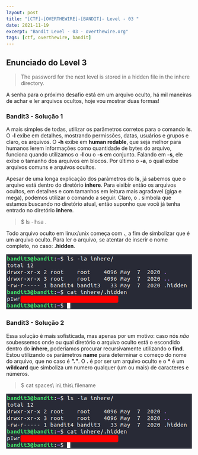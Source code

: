 ```yaml
---
layout: post
title: "[CTF]-[OVERTHEWIRE]-[BANDIT]- Level - 03 "
date: 2021-11-19
excerpt: "Bandit Level - 03 - overthewire.org"
tags: [ctf, overthewire, bandit]
---
```


## Enunciado do Level 3
>The password for the next level is stored in a hidden file in the inhere directory.

A senha para o próximo desafio está em um arquivo oculto, há mil maneiras de achar e ler arquivos ocultos, hoje vou mostrar duas formas!

### Bandit3 - Solução 1

A mais simples de todas, utilizar os parâmetros corretos para o comando __ls__. O __-l__ exibe em detalhes, mostrando permissões, datas, usuários e grupos e claro, os arquivos. O __-h__ exibe em __human redable__, que seja melhor para humanos lerem informações como quantidade de bytes do arquivo, funciona quando utilizamos o __-l__ ou o __-s__ em conjunto. Falando em __-s__, ele exibe o tamanho dos arquivos em blocos. Por último o __-a__, o qual exibe arquivos comuns e arquivos ocultos.

Apesar de uma longa explicação dos parâmetros do __ls__, já sabemos que o arquivo está dentro do diretório __inhere__. Para eixibir então os arquivos ocultos, em detalhes e com tamanhos em leitura mais agradavel (giga e mega), podemos utilizar o comando a seguir. Claro, o __.__ simbola que estamos buscando no diretório atual, então suponho que você já tenha entrado no diretório __inhere__.

> $ ls -lhsa .

Todo arquivo oculto em linux/unix começa com __.__, a fim de simbolizar que é um arquivo oculto. Para ler o arquivo, se atentar de inserir o nome completo, no caso: __.hidden__.

![Utilizando ls \\](/img_posts/ctf/overthewire/bandit/lvl3/lvl3-1.png)

### Bandit3 - Solução 2 

Essa solução é mais sofisticada, mas apenas por um motivo: caso nós _não_ soubessemos onde ou qual diretório o arquivo oculto está o escondido dentro do __inhere__, poderiamos procurar recursivamente utilizando o __find__. Estou utilizando os parâmetros __name__ para determinar o começo do nome do arquivo, que no caso é ***".*"**. O __.__ é por ser um arquivo oculto e o __*__ é um __wildcard__ que simboliza um numero qualquer (um ou mais) de caracteres e números.

> $ cat spaces\ in\ this\ filename

![Utilizando find \\](/img_posts/ctf/overthewire/bandit/lvl3/lvl3-1.png)